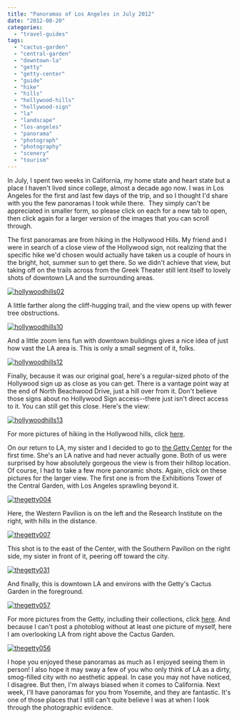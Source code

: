 ```yaml
---
title: "Panoramas of Los Angeles in July 2012"
date: "2012-08-20"
categories: 
  - "travel-guides"
tags: 
  - "cactus-garden"
  - "central-garden"
  - "downtown-la"
  - "getty"
  - "getty-center"
  - "guide"
  - "hike"
  - "hills"
  - "hollywood-hills"
  - "hollywood-sign"
  - "la"
  - "landscape"
  - "los-angeles"
  - "panorama"
  - "photograph"
  - "photography"
  - "scenery"
  - "tourism"
---
```


In July, I spent two weeks in California, my home state and heart state but a place I haven't lived since college, almost a decade ago now. I was in Los Angeles for the first and last few days of the trip, and so I thought I'd share with you the few panoramas I took while there.  They simply can't be appreciated in smaller form, so please click on each for a new tab to open, then click again for a larger version of the images that you can scroll through.

The first panoramas are from hiking in the Hollywood Hills. My friend and I were in search of a close view of the Hollywood sign, not realizing that the specific hike we'd chosen would actually have taken us a couple of hours in the bright, hot, summer sun to get there. So we didn't achieve that view, but taking off on the trails across from the Greek Theater still lent itself to lovely shots of downtown LA and the surrounding areas.

[![](http://www.rebeccagomezfarrell.com/wp-content/uploads/2012/08/hollywoodhills02-1024x61.jpg "hollywoodhills02")](http://www.rebeccagomezfarrell.com/wp-content/uploads/2012/08/hollywoodhills02.jpg)

A little farther along the cliff-hugging trail, and the view opens up with fewer tree obstructions.

[![](http://www.rebeccagomezfarrell.com/wp-content/uploads/2012/08/hollywoodhills10-1024x64.jpg "hollywoodhills10")](http://www.rebeccagomezfarrell.com/wp-content/uploads/2012/08/hollywoodhills10.jpg)

And a little zoom lens fun with downtown buildings gives a nice idea of just how vast the LA area is. This is only a small segment of it, folks.

[![](http://www.rebeccagomezfarrell.com/wp-content/uploads/2012/08/hollywoodhills12-1024x189.jpg "hollywoodhills12")](http://www.rebeccagomezfarrell.com/wp-content/uploads/2012/08/hollywoodhills12.jpg)

Finally, because it was our original goal, here's a regular-sized photo of the Hollywood sign up as close as you can get. There is a vantage point way at the end of North Beachwood Drive, just a hill over from it. Don't believe those signs about no Hollywood Sign access--there just isn't direct access to it. You can still get this close. Here's the view:

[![](http://www.rebeccagomezfarrell.com/wp-content/uploads/2012/08/hollywoodhills13.jpg "hollywoodhills13")](http://www.rebeccagomezfarrell.com/wp-content/uploads/2012/08/hollywoodhills13.jpg)

For more pictures of hiking in the Hollywood hills, click [here](https://www.facebook.com/media/set/?set=a.10150987013929607.421993.567409606&type=3 "Facebook Photos of Hollywood Hills Hiking").

On our return to LA, my sister and I decided to go to [the Getty Center](http://www.getty.edu/ "The Getty Center") for the first time. She's an LA native and had never actually gone. Both of us were surprised by how absolutely gorgeous the view is from their hilltop location. Of course, I had to take a few more panoramic shots. Again, click on these pictures for the larger view. The first one is from the Exhibitions Tower of the Central Garden, with Los Angeles sprawling beyond it.

[![](http://www.rebeccagomezfarrell.com/wp-content/uploads/2012/08/thegetty004-1024x480.jpg "thegetty004")](http://www.rebeccagomezfarrell.com/wp-content/uploads/2012/08/thegetty004.jpg)

Here, the Western Pavilion is on the left and the Research Institute on the right, with hills in the distance.

[![](http://www.rebeccagomezfarrell.com/wp-content/uploads/2012/08/thegetty007-1024x183.jpg "thegetty007")](http://www.rebeccagomezfarrell.com/wp-content/uploads/2012/08/thegetty007.jpg)

This shot is to the east of the Center, with the Southern Pavilion on the right side, my sister in front of it, peering off toward the city.

[![](http://www.rebeccagomezfarrell.com/wp-content/uploads/2012/08/thegetty031-1024x254.jpg "thegetty031")](http://www.rebeccagomezfarrell.com/wp-content/uploads/2012/08/thegetty031.jpg)

And finally, this is downtown LA and environs with the Getty's Cactus Garden in the foreground.

[![](http://www.rebeccagomezfarrell.com/wp-content/uploads/2012/08/thegetty057-1024x132.jpg "thegetty057")](http://www.rebeccagomezfarrell.com/wp-content/uploads/2012/08/thegetty057.jpg)

For more pictures from the Getty, including their collections, click [here](https://www.facebook.com/media/set/?set=a.10150993599739607.422905.567409606&type=3 "Photos of the Getty Center"). And because I can't post a photoblog without at least one picture of myself, here I am overlooking LA from right above the Cactus Garden.

[![](http://www.rebeccagomezfarrell.com/wp-content/uploads/2012/08/thegetty056.jpg "thegetty056")](http://www.rebeccagomezfarrell.com/wp-content/uploads/2012/08/thegetty056.jpg)

I hope you enjoyed these panoramas as much as I enjoyed seeing them in person! I also hope it may sway a few of you who only think of LA as a dirty, smog-filled city with no aesthetic appeal. In case you may not have noticed, I disagree. But then, I'm always biased when it comes to California. Next week, I'll have panoramas for you from Yosemite, and they are fantastic. It's one of those places that I still can't quite believe I was at when I look through the photographic evidence.
